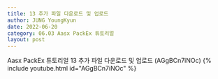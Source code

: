 ```yaml
---
title: 13 추가 파일 다운로드 및 업로드
author: JUNG YoungKyun
date: 2022-06-20
category: 06.03 Aasx PackEx 튜토리얼
layout: post
---
```


Aasx PackEx 튜토리얼 13 추가 파일 다운로드 및 업로드 (AGgBCn7iNOc)
{% include youtube.html id="AGgBCn7iNOc" %}

